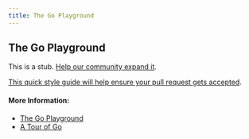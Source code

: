 ```yaml
---
title: The Go Playground
---
```

## The Go Playground

This is a stub. [Help our community expand it](https://github.com/freecodecamp/guides/tree/master/src/pages/go/go-playground/index.md).

[This quick style guide will help ensure your pull request gets accepted](https://github.com/freecodecamp/guides/blob/master/README.md).

<!-- The article goes here, in GitHub-flavored Markdown. Feel free to add YouTube videos, images, and CodePen/JSBin embeds  -->

#### More Information:
<!-- Please add any articles you think might be helpful to read before writing the article -->
* [The Go Playground](https://play.golang.org/)
* [A Tour of Go](https://tour.golang.org/welcome/4)
